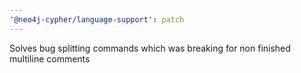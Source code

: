 ```yaml
---
'@neo4j-cypher/language-support': patch
---
```


Solves bug splitting commands which was breaking for non finished multiline comments
